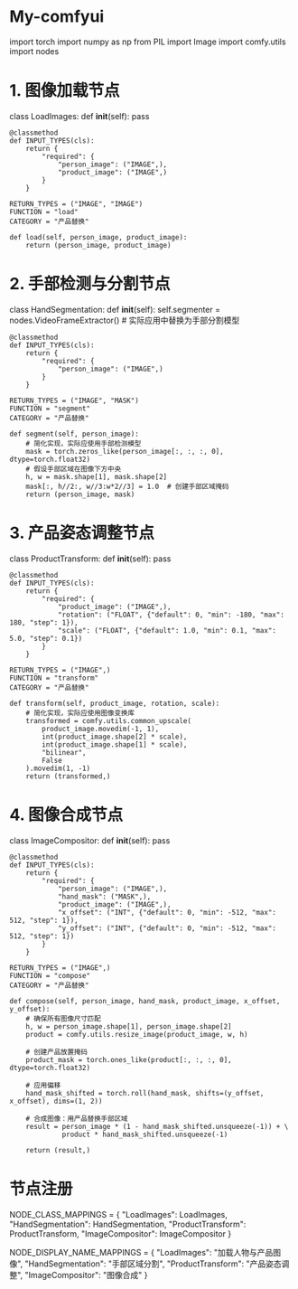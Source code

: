 # My-comfyui
import torch
import numpy as np
from PIL import Image
import comfy.utils
import nodes

# 1. 图像加载节点
class LoadImages:
    def __init__(self):
        pass
    
    @classmethod
    def INPUT_TYPES(cls):
        return {
            "required": {
                "person_image": ("IMAGE",),
                "product_image": ("IMAGE",)
            }
        }
    
    RETURN_TYPES = ("IMAGE", "IMAGE")
    FUNCTION = "load"
    CATEGORY = "产品替换"
    
    def load(self, person_image, product_image):
        return (person_image, product_image)

# 2. 手部检测与分割节点
class HandSegmentation:
    def __init__(self):
        self.segmenter = nodes.VideoFrameExtractor()  # 实际应用中替换为手部分割模型
    
    @classmethod
    def INPUT_TYPES(cls):
        return {
            "required": {
                "person_image": ("IMAGE",)
            }
        }
    
    RETURN_TYPES = ("IMAGE", "MASK")
    FUNCTION = "segment"
    CATEGORY = "产品替换"
    
    def segment(self, person_image):
        # 简化实现，实际应使用手部检测模型
        mask = torch.zeros_like(person_image[:, :, :, 0], dtype=torch.float32)
        # 假设手部区域在图像下方中央
        h, w = mask.shape[1], mask.shape[2]
        mask[:, h//2:, w//3:w*2//3] = 1.0  # 创建手部区域掩码
        return (person_image, mask)

# 3. 产品姿态调整节点
class ProductTransform:
    def __init__(self):
        pass
    
    @classmethod
    def INPUT_TYPES(cls):
        return {
            "required": {
                "product_image": ("IMAGE",),
                "rotation": ("FLOAT", {"default": 0, "min": -180, "max": 180, "step": 1}),
                "scale": ("FLOAT", {"default": 1.0, "min": 0.1, "max": 5.0, "step": 0.1})
            }
        }
    
    RETURN_TYPES = ("IMAGE",)
    FUNCTION = "transform"
    CATEGORY = "产品替换"
    
    def transform(self, product_image, rotation, scale):
        # 简化实现，实际应使用图像变换库
        transformed = comfy.utils.common_upscale(
            product_image.movedim(-1, 1),
            int(product_image.shape[2] * scale),
            int(product_image.shape[1] * scale),
            "bilinear",
            False
        ).movedim(1, -1)
        return (transformed,)

# 4. 图像合成节点
class ImageCompositor:
    def __init__(self):
        pass
    
    @classmethod
    def INPUT_TYPES(cls):
        return {
            "required": {
                "person_image": ("IMAGE",),
                "hand_mask": ("MASK",),
                "product_image": ("IMAGE",),
                "x_offset": ("INT", {"default": 0, "min": -512, "max": 512, "step": 1}),
                "y_offset": ("INT", {"default": 0, "min": -512, "max": 512, "step": 1})
            }
        }
    
    RETURN_TYPES = ("IMAGE",)
    FUNCTION = "compose"
    CATEGORY = "产品替换"
    
    def compose(self, person_image, hand_mask, product_image, x_offset, y_offset):
        # 确保所有图像尺寸匹配
        h, w = person_image.shape[1], person_image.shape[2]
        product = comfy.utils.resize_image(product_image, w, h)
        
        # 创建产品放置掩码
        product_mask = torch.ones_like(product[:, :, :, 0], dtype=torch.float32)
        
        # 应用偏移
        hand_mask_shifted = torch.roll(hand_mask, shifts=(y_offset, x_offset), dims=(1, 2))
        
        # 合成图像：用产品替换手部区域
        result = person_image * (1 - hand_mask_shifted.unsqueeze(-1)) + \
                 product * hand_mask_shifted.unsqueeze(-1)
        
        return (result,)

# 节点注册
NODE_CLASS_MAPPINGS = {
    "LoadImages": LoadImages,
    "HandSegmentation": HandSegmentation,
    "ProductTransform": ProductTransform,
    "ImageCompositor": ImageCompositor
}

NODE_DISPLAY_NAME_MAPPINGS = {
    "LoadImages": "加载人物与产品图像",
    "HandSegmentation": "手部区域分割",
    "ProductTransform": "产品姿态调整",
    "ImageCompositor": "图像合成"
}
